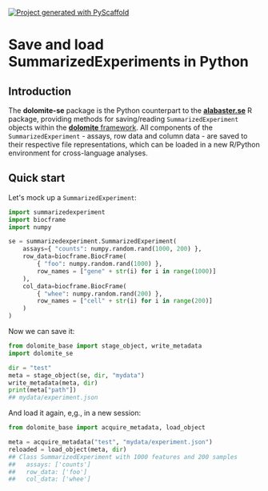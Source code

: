<!-- These are examples of badges you might want to add to your README:
     please update the URLs accordingly

[![Built Status](https://api.cirrus-ci.com/github/<USER>/dolomite-se.svg?branch=main)](https://cirrus-ci.com/github/<USER>/dolomite-se)
[![ReadTheDocs](https://readthedocs.org/projects/dolomite-se/badge/?version=latest)](https://dolomite-se.readthedocs.io/en/stable/)
[![Coveralls](https://img.shields.io/coveralls/github/<USER>/dolomite-se/main.svg)](https://coveralls.io/r/<USER>/dolomite-se)
[![PyPI-Server](https://img.shields.io/pypi/v/dolomite-se.svg)](https://pypi.org/project/dolomite-se/)
[![Conda-Forge](https://img.shields.io/conda/vn/conda-forge/dolomite-se.svg)](https://anaconda.org/conda-forge/dolomite-se)
[![Monthly Downloads](https://pepy.tech/badge/dolomite-se/month)](https://pepy.tech/project/dolomite-se)
[![Twitter](https://img.shields.io/twitter/url/http/shields.io.svg?style=social&label=Twitter)](https://twitter.com/dolomite-se)
-->

[![Project generated with PyScaffold](https://img.shields.io/badge/-PyScaffold-005CA0?logo=pyscaffold)](https://pyscaffold.org/)

# Save and load SummarizedExperiments in Python

## Introduction

The **dolomite-se** package is the Python counterpart to the [**alabaster.se**](https://github.com/ArtifactDB/alabaster.se) R package,
providing methods for saving/reading `SummarizedExperiment` objects within the [**dolomite** framework](https://github.com/ArtifactDB/dolomite-base).
All components of the `SummarizedExperiment` - assays, row data and column data - are saved to their respective file representations,
which can be loaded in a new R/Python environment for cross-language analyses.

## Quick start

Let's mock up a `SummarizedExperiment`:

```python
import summarizedexperiment
import biocframe
import numpy

se = summarizedexperiment.SummarizedExperiment(
    assays={ "counts": numpy.random.rand(1000, 200) },
    row_data=biocframe.BiocFrame(
        { "foo": numpy.random.rand(1000) }, 
        row_names = ["gene" + str(i) for i in range(1000)]
    ),
    col_data=biocframe.BiocFrame(
        { "whee": numpy.random.rand(200) },
        row_names = ["cell" + str(i) for i in range(200)]
    )
)
```

Now we can save it:

```python
from dolomite_base import stage_object, write_metadata
import dolomite_se

dir = "test"
meta = stage_object(se, dir, "mydata")
write_metadata(meta, dir)
print(meta["path"])
## mydata/experiment.json
```

And load it again, e,g., in a new session:

```python
from dolomite_base import acquire_metadata, load_object

meta = acquire_metadata("test", "mydata/experiment.json")
reloaded = load_object(meta, dir)
## Class SummarizedExperiment with 1000 features and 200 samples
##   assays: ['counts']
##   row_data: ['foo']
##   col_data: ['whee']
```
